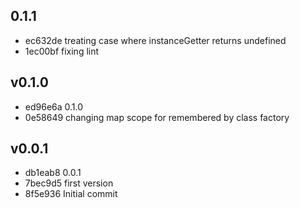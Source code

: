 
## 0.1.1
* ec632de treating case where instanceGetter returns undefined
* 1ec00bf fixing lint
## v0.1.0
* ed96e6a 0.1.0
* 0e58649 changing map scope for remembered by class factory
## v0.0.1
* db1eab8 0.0.1
* 7bec9d5 first version
* 8f5e936 Initial commit
